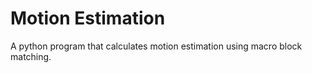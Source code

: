 # Motion Estimation

A python program that calculates motion estimation using macro block matching.

